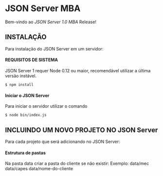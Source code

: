 # JSON Server MBA

Bem-vindo ao *JSON Server 1.0 MBA* Release!

## INSTALAÇÃO

Para instalação do JSON Server em um servidor:

#### REQUISITOS DE SISTEMA

JSON Server 1 requer Node 0.12 ou maior, recomendável utilizar a última versão instável.

```console
$ npm install
```

#### Iniciar o JSON Server

Para iniciar o servidor utilizar o comando

```console
$ node bin/index.js
```

## INCLUINDO UM NOVO PROJETO NO JSON Server

Para cada projeto que será adicionando no JSON Server:

#### Estrutura de pastas

Na pasta data criar a pasta do cliente se não existir:
Exemplo:
	data/mec
	data/capes
	data/nome-do-cliente



